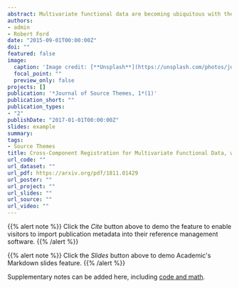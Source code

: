 ```yaml
---
abstract: Multivariate functional data are becoming ubiquitous with the advance of modern technology. Multivariate functional data are substantially more complex than univariate functional data. In particular, we study a novel model for multivariate functional data where the component processes exhibit mutual time warping. That is, the component processes exhibit a similar shape but are subject to time warping across their domains. To address this previously unconsidered mode of warping, we propose new registration methodology which is based on a shift-warping model. Our method differs from existing registration methods in several major ways. Namely, instead of focusing on individual-specific registration, we focus on registering across components on a population-wide level. By doing so our proposed estimates for these shifts enjoy parametric rates of convergence and often have intuitive physical interpretations. We exemplify these interpretations by applying our methodology to the Zürich Longitudinal Growth data. We also demonstrate the conditions under which our methodology works via simulation.
authors:
- admin
- Robert Ford
date: "2015-09-01T00:00:00Z"
doi: ""
featured: false
image:
  caption: 'Image credit: [**Unsplash**](https://unsplash.com/photos/jdD8gXaTZsc)'
  focal_point: ""
  preview_only: false
projects: []
publication: '*Journal of Source Themes, 1*(1)'
publication_short: ""
publication_types:
- "2"
publishDate: "2017-01-01T00:00:00Z"
slides: example
summary: 
tags:
- Source Themes
title: Cross-Component Registration for Multivariate Functional Data, with Application to Growth Curves
url_code: ""
url_dataset: ""
url_pdf: https://arxiv.org/pdf/1811.01429
url_poster: ""
url_project: ""
url_slides: ""
url_source: ""
url_video: ""
---
```


{{% alert note %}}
Click the *Cite* button above to demo the feature to enable visitors to import publication metadata into their reference management software.
{{% /alert %}}

{{% alert note %}}
Click the *Slides* button above to demo Academic's Markdown slides feature.
{{% /alert %}}

Supplementary notes can be added here, including [code and math](https://sourcethemes.com/academic/docs/writing-markdown-latex/).
